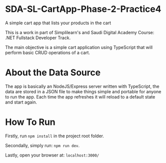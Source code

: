 # SDA-SL-CartApp-Phase-2-Practice4
A simple cart app that lists your products in the cart

This is a work in part of Simplilearn's and Saudi Digital Academy Course: .NET Fullstack Developer Track.

The main objective is a simple cart application using TypeScript that will perform basic CRUD operations of a cart.

# About the Data Source
The app is basically an NodeJS/Express server written with TypeScript, the data are stored in a JSON file to make things simple and portable for anyone to run the app.
Each time the app refreshes it will reload to a default state and start again.

# How To Run
Firstly, run ```npm install``` in the project root folder.

Secondally, simply run: ```npm run dev```.

Lastly, open your browser at: ```localhost:3000/```


